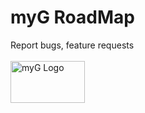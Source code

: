 # myG RoadMap
Report bugs, feature requests <br><br>
<img src='https://mygame-media.s3-ap-southeast-2.amazonaws.com/logos/myGame_Logo_black_text.png' alt='myG Logo' width='119' height='67' />
